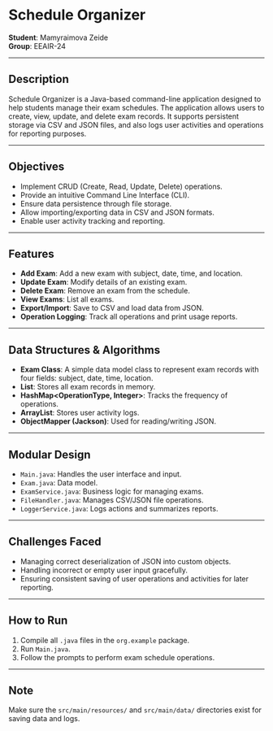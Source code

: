 # Schedule Organizer

**Student**: Mamyraimova Zeide  
**Group**: EEAIR-24

---

## Description
Schedule Organizer is a Java-based command-line application designed to help students manage their exam schedules. The application allows users to create, view, update, and delete exam records. It supports persistent storage via CSV and JSON files, and also logs user activities and operations for reporting purposes.

---

## Objectives
- Implement CRUD (Create, Read, Update, Delete) operations.
- Provide an intuitive Command Line Interface (CLI).
- Ensure data persistence through file storage.
- Allow importing/exporting data in CSV and JSON formats.
- Enable user activity tracking and reporting.

---

## Features
- **Add Exam**: Add a new exam with subject, date, time, and location.
- **Update Exam**: Modify details of an existing exam.
- **Delete Exam**: Remove an exam from the schedule.
- **View Exams**: List all exams.
- **Export/Import**: Save to CSV and load data from JSON.
- **Operation Logging**: Track all operations and print usage reports.

---

## Data Structures & Algorithms
- **Exam Class**: A simple data model class to represent exam records with four fields: subject, date, time, location.
- **List<Exam>**: Stores all exam records in memory.
- **HashMap<OperationType, Integer>**: Tracks the frequency of operations.
- **ArrayList<String>**: Stores user activity logs.
- **ObjectMapper (Jackson)**: Used for reading/writing JSON.

---

## Modular Design
- `Main.java`: Handles the user interface and input.
- `Exam.java`: Data model.
- `ExamService.java`: Business logic for managing exams.
- `FileHandler.java`: Manages CSV/JSON file operations.
- `LoggerService.java`: Logs actions and summarizes reports.

---

## Challenges Faced
- Managing correct deserialization of JSON into custom objects.
- Handling incorrect or empty user input gracefully.
- Ensuring consistent saving of user operations and activities for later reporting.

---

## How to Run
1. Compile all `.java` files in the `org.example` package.
2. Run `Main.java`.
3. Follow the prompts to perform exam schedule operations.

---

## Note
Make sure the `src/main/resources/` and `src/main/data/` directories exist for saving data and logs.
